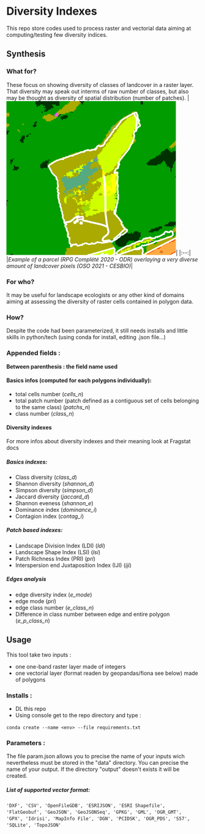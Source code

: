 # Diversity Indexes
This repo store codes used to process raster and vectorial data aiming at computing/testing few diversity indices. 
## Synthesis
### What for?
These focus on showing diversity of classes of landcover in a raster layer. That diversity may speak out interms of raw number of classes, but also may be thought as diversity of spatial distribution (number of patches).
|![Alt text](./supports/image1.png "Example of a parcel (RPG Complété 2020 - ODR) overlaying a very diverse amount of landcover pixels (OSO 2021 - CESBIO)")|
|:--:| 
|*Example of a parcel (RPG Complété 2020 - ODR) overlaying a very diverse amount of landcover pixels (OSO 2021 - CESBIO)*|
### For who?
It may be useful for landscape ecologists or any other kind of domains aiming at assessing the diversity of raster cells contained in polygon data.
### How?
Despite the code had been parameterized, it still needs installs and little skills in python/tech (using conda for install, editing .json file...)
### Appended fields :
**Between parenthesis : the field name used**
#### Basics infos (computed for each polygons individually): 
- total cells number (*cells_n*)
- total patch number (patch defined as a contiguous set of cells belonging to the same class) (*patchs_n*)
- class number (*class_n*)
#### Diversity indexes
For more infos about diversity indexes and their meaning look at Fragstat docs
##### Basics indexes:
- Class diversity (*class_d*)
- Shannon diversity (*shannon_d*)
- Simpson diversity (*simpson_d*)
- Jaccard diversity (*jaccard_d*)
- Shannon eveness (*shannon_e*)
- Dominance index (*dominance_i*)
- Contagion index (*contag_i*)
##### Patch based indexes:
- Landscape Division Index (LDI) (*ldi*)
- Landscape Shape Index (LSI) (*lsi*)
- Patch Richness Index (PRI) (*pri*)
- Interspersion end Juxtaposition Index (IJI) (*iji*)
##### Edges analysis
- edge diversity index (*e_mode*)
- edge mode (*pri*)
- edge class number (*e_class_n*)
- Difference in class number between edge and entire polygon (*e_p_class_n*)

## Usage
This tool take two inputs : 
- one one-band raster layer made of integers
- one vectorial layer (format readen by geopandas/fiona see below) made of polygons 
### Installs : 
- DL this repo
- Using console get to the repo directory and type : 

`conda create --name <env> --file requirements.txt`
### Parameters :
The file param.json allows you to precise the name of your inputs wich nevertheless must be stored in the "data" directory.
You can precise the name of your output. If the directory "output" doesn't exists it will be created.

##### List of supported vector format:
`'DXF',
 'CSV',
 'OpenFileGDB',
 'ESRIJSON',
 'ESRI Shapefile',
 'FlatGeobuf',
 'GeoJSON',
 'GeoJSONSeq',
 'GPKG',
 'GML',
 'OGR_GMT',
 'GPX',
 'Idrisi',
 'MapInfo File',
 'DGN',
 'PCIDSK',
 'OGR_PDS',
 'S57',
 'SQLite',
 'TopoJSON'` 